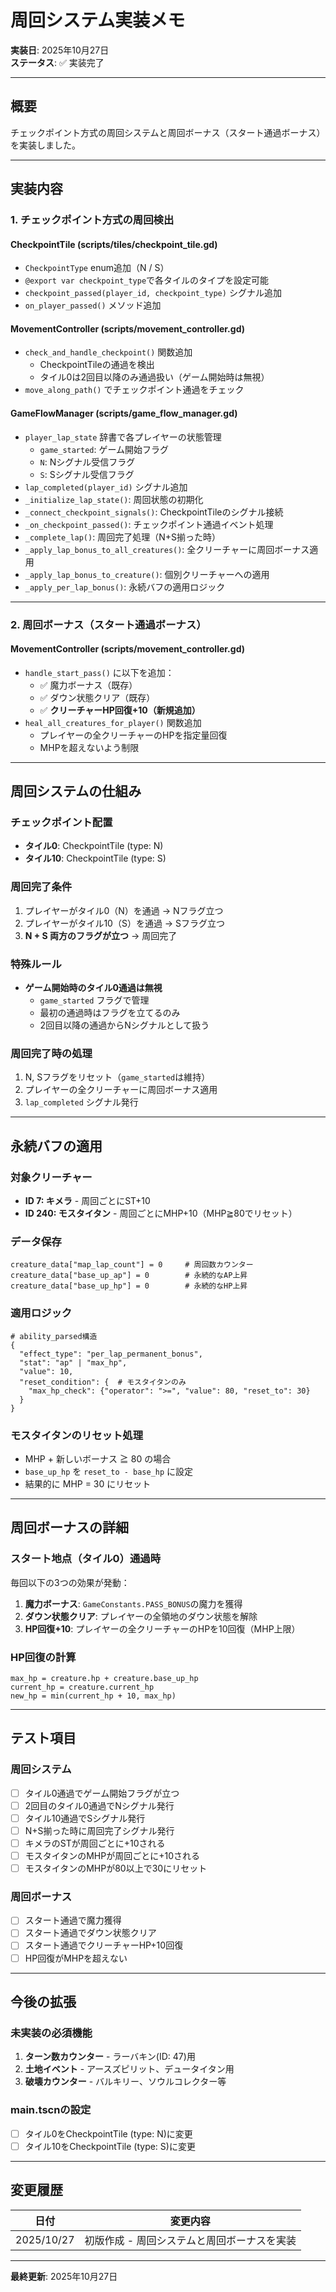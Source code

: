 # 周回システム実装メモ

**実装日**: 2025年10月27日  
**ステータス**: ✅ 実装完了

---

## 概要

チェックポイント方式の周回システムと周回ボーナス（スタート通過ボーナス）を実装しました。

---

## 実装内容

### 1. チェックポイント方式の周回検出

#### CheckpointTile (scripts/tiles/checkpoint_tile.gd)
- `CheckpointType` enum追加（N / S）
- `@export var checkpoint_type`で各タイルのタイプを設定可能
- `checkpoint_passed(player_id, checkpoint_type)` シグナル追加
- `on_player_passed()` メソッド追加

#### MovementController (scripts/movement_controller.gd)
- `check_and_handle_checkpoint()` 関数追加
  - CheckpointTileの通過を検出
  - タイル0は2回目以降のみ通過扱い（ゲーム開始時は無視）
- `move_along_path()` でチェックポイント通過をチェック

#### GameFlowManager (scripts/game_flow_manager.gd)
- `player_lap_state` 辞書で各プレイヤーの状態管理
  - `game_started`: ゲーム開始フラグ
  - `N`: Nシグナル受信フラグ
  - `S`: Sシグナル受信フラグ
- `lap_completed(player_id)` シグナル追加
- `_initialize_lap_state()`: 周回状態の初期化
- `_connect_checkpoint_signals()`: CheckpointTileのシグナル接続
- `_on_checkpoint_passed()`: チェックポイント通過イベント処理
- `_complete_lap()`: 周回完了処理（N+S揃った時）
- `_apply_lap_bonus_to_all_creatures()`: 全クリーチャーに周回ボーナス適用
- `_apply_lap_bonus_to_creature()`: 個別クリーチャーへの適用
- `_apply_per_lap_bonus()`: 永続バフの適用ロジック

---

### 2. 周回ボーナス（スタート通過ボーナス）

#### MovementController (scripts/movement_controller.gd)
- `handle_start_pass()` に以下を追加：
  - ✅ 魔力ボーナス（既存）
  - ✅ ダウン状態クリア（既存）
  - ✅ **クリーチャーHP回復+10（新規追加）**
- `heal_all_creatures_for_player()` 関数追加
  - プレイヤーの全クリーチャーのHPを指定量回復
  - MHPを超えないよう制限

---

## 周回システムの仕組み

### チェックポイント配置
- **タイル0**: CheckpointTile (type: N)
- **タイル10**: CheckpointTile (type: S)

### 周回完了条件
1. プレイヤーがタイル0（N）を通過 → Nフラグ立つ
2. プレイヤーがタイル10（S）を通過 → Sフラグ立つ
3. **N + S 両方のフラグが立つ** → 周回完了

### 特殊ルール
- **ゲーム開始時のタイル0通過は無視**
  - `game_started` フラグで管理
  - 最初の通過時はフラグを立てるのみ
  - 2回目以降の通過からNシグナルとして扱う

### 周回完了時の処理
1. N, Sフラグをリセット（`game_started`は維持）
2. プレイヤーの全クリーチャーに周回ボーナス適用
3. `lap_completed` シグナル発行

---

## 永続バフの適用

### 対象クリーチャー
- **ID 7: キメラ** - 周回ごとにST+10
- **ID 240: モスタイタン** - 周回ごとにMHP+10（MHP≧80でリセット）

### データ保存
```gdscript
creature_data["map_lap_count"] = 0     # 周回数カウンター
creature_data["base_up_ap"] = 0        # 永続的なAP上昇
creature_data["base_up_hp"] = 0        # 永続的なHP上昇
```

### 適用ロジック
```gdscript
# ability_parsed構造
{
  "effect_type": "per_lap_permanent_bonus",
  "stat": "ap" | "max_hp",
  "value": 10,
  "reset_condition": {  # モスタイタンのみ
    "max_hp_check": {"operator": ">=", "value": 80, "reset_to": 30}
  }
}
```

### モスタイタンのリセット処理
- MHP + 新しいボーナス ≧ 80 の場合
- `base_up_hp` を `reset_to - base_hp` に設定
- 結果的に MHP = 30 にリセット

---

## 周回ボーナスの詳細

### スタート地点（タイル0）通過時
毎回以下の3つの効果が発動：

1. **魔力ボーナス**: `GameConstants.PASS_BONUS`の魔力を獲得
2. **ダウン状態クリア**: プレイヤーの全領地のダウン状態を解除
3. **HP回復+10**: プレイヤーの全クリーチャーのHPを10回復（MHP上限）

### HP回復の計算
```gdscript
max_hp = creature.hp + creature.base_up_hp
current_hp = creature.current_hp
new_hp = min(current_hp + 10, max_hp)
```

---

## テスト項目

### 周回システム
- [ ] タイル0通過でゲーム開始フラグが立つ
- [ ] 2回目のタイル0通過でNシグナル発行
- [ ] タイル10通過でSシグナル発行
- [ ] N+S揃った時に周回完了シグナル発行
- [ ] キメラのSTが周回ごとに+10される
- [ ] モスタイタンのMHPが周回ごとに+10される
- [ ] モスタイタンのMHPが80以上で30にリセット

### 周回ボーナス
- [ ] スタート通過で魔力獲得
- [ ] スタート通過でダウン状態クリア
- [ ] スタート通過でクリーチャーHP+10回復
- [ ] HP回復がMHPを超えない

---

## 今後の拡張

### 未実装の必須機能
1. **ターン数カウンター** - ラーバキン(ID: 47)用
2. **土地イベント** - アースズピリット、デュータイタン用
3. **破壊カウンター** - バルキリー、ソウルコレクター等

### main.tscnの設定
- [ ] タイル0をCheckpointTile (type: N)に変更
- [ ] タイル10をCheckpointTile (type: S)に変更

---

## 変更履歴

| 日付 | 変更内容 |
|------|---------|
| 2025/10/27 | 初版作成 - 周回システムと周回ボーナスを実装 |

---

**最終更新**: 2025年10月27日
